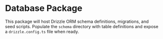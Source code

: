 # Database Package

This package will host Drizzle ORM schema definitions, migrations, and seed
scripts. Populate the `schema` directory with table definitions and expose a
`drizzle.config.ts` file when ready.
